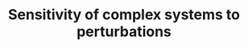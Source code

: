 ---
title: Sensitivity of complex systems to perturbations
weight: 2
image:
  preview_only: true
summary: Marine zooplankton feed the rest of the ocean and sustain fishing industries, but are threatened by climate change and its indirect effects such as decline in the algae they graze on. I built models with my own data and showed with sensitivity analyses how less algae means zooplankton populations become sensitive to fertility crashes, which in turn could starve the fish that feed on them.
tags:
- phd
- hypothesis testing
- R
- mixed models
- integral projection models
- sensitivity analysis
- trait dynamics
- population dynamics
external_link: https://zenodo.org/record/8122663
---